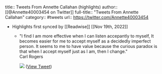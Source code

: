 title:: Tweets From Annette Callahan (highlights)
author:: [[@Annette40003454 on Twitter]]
full-title:: "Tweets From Annette Callahan"
category:: #tweets
url:: https://twitter.com/Annette40003454

- Highlights first synced by [[Readwise]] [[Nov 19th, 2022]]
	- "I find I am more effective when I can listen accepantly to myself, It becomes easier for me to accept myself as a decidedly imperfect person. It seems to me to have value because the curious paradox is that when I accept myself just as I am, then I change."  
	  Carl Rogers 
	  
	  ![](https://pbs.twimg.com/media/Ebrz02OUMAI07AD.jpg) ([View Tweet](https://twitter.com/Annette40003454/status/1277601537762578437))